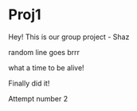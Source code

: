 
# Proj1
Hey! This is our group project - Shaz

random line goes brrr

what a time to be alive!

Finally did it! 

Attempt number 2
